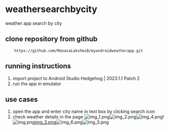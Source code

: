 # weathersearchbycity
weather app search by city
## clone repository from github
        https://github.com/ManasaLakshmiB/myandroidweatherapp.git
## running instructions
   1. import project to Android Studio Hedgehog | 2023.1.1 Patch 2
   2. run the app in emulator
## use cases
  1. open the app and enter city name in text box by clicking search icon
  2. check weather details in the page
![img_1.png](img_1.png)![img_2.png](img_2.png)![img_4.png](img_4.png)!![img.png](img.png)[img_3.png](img_3.png)![img_6.png](img_6.png)![img_5.png](img_5.png)